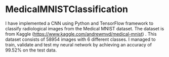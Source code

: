 # MedicalMNISTClassification
I have implemented a CNN using Python and TensorFlow framework to classify radiological images from the Medical MNIST dataset. The dataset is from Kaggle (https://www.kaggle.com/andrewmvd/medical-mnist) . This dataset consists of 58954 images with 6 different classes. I managed to train, validate and test my neural network by achieving an accuracy of 99.52% on the test data.
